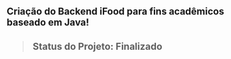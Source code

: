 <h2> Criação do Backend iFood para fins acadêmicos baseado em Java! <h2>

> Status do Projeto: Finalizado
